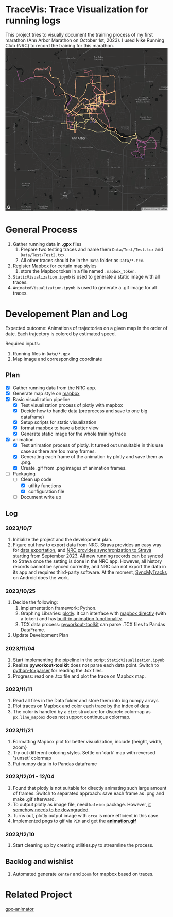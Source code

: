 # TraceVis: Trace Visualization for running logs

This project tries to visually document the training process of my first marathon (Ann Arbor Marathon on October 1st, 2023). I used Nike Running Club (NRC) to record the training for this marathon. 
![Snapshot of 20231111](/Image/Static_20231121.png)

# General Process
1. Gather running data in **.gpx** files
    1. Prepare two testing traces and name them `Data/Test/Test.tcx` and `Data/Test/Test2.tcx`.
    2. All other traces should be in the `Data` folder as `Data/*.tcx`.
2. Register Mapbox for certain map styles
    1. store the Mapbox token in a file named `.mapbox_token`.
3. `StaticVisualization.ipynb` is used to generate a static image with all traces.
4. `AnimatedVisualization.ipynb` is used to generate a .gif image for all traces. 

# Developement Plan and Log
Expected outcome:
Animations of trajectories on a given map in the order of date. Each trajectory is colored by estimated speed.

Required inputs:
1. Running files in `Data/*.gpx`
2. Map image and corresponding coordinate

## Plan
- [x] Gather running data from the NRC app. 
- [x] Generate map style on [mapbox](https://www.mapbox.com/)
- [x] Basic visualization pipeline
  - [x] Test visualization process of plotly with mapbox
  - [x] Decide how to handle data (preprocess and save to one big dataframe)
  - [x] Setup scripts for static visualization 
  - [x] format mapbox to have a better view
  - [x] Generate static image for the whole training trace
- [x] animation
  - [x] Test animation process of plotly. It turned out unsuitable in this use case as there are too many frames. 
  - [x] Generating each frame of the animation by plotly and save them as .png.
  - [x] Create .gif from .png images of animation frames. 
- [ ] Packaging
  - [ ] Clean up code
      - [x] utility functions
      - [x] configuration file
  - [ ] Document write up

## Log
### 2023/10/7
1. Initialize the project and the development plan.
2. Figure out how to export data from NRC. Strava provides an easy way for [data exportation]([url](https://support.strava.com/hc/en-us/articles/216918437-Exporting-your-Data-and-Bulk-Export#h_01GG58HC4F1BGQ9PQZZVANN6WF)), and [NRC provides synchronization to Strava](https://press.strava.com/articles/strava-launches-nike-run-club-and-nike-training-club-integration-available#:~:text=NRC%20and%20NTC%20are%20the,coaching%2C%20inspiration%2C%20and%20community.) starting from September 2023. All new running records can be synced to Strava once the setting is done in the NRC app. However, all history records cannot be synced currently, and NRC can not export the data in its app and requires third-party software. At the moment, [SyncMyTracks](https://play.google.com/store/apps/details?id=com.syncmytracks&hl=en_US&gl=US) on Android does the work.

### 2023/10/25
1. Decide the following:
   1. implementation framework: Python.
   2. Graphing Libraries: [plotly](https://plotly.com/python/). It can interface with [mapbox directly](https://plotly.com/python/scattermapbox/) (with a token) and has [built-in animation functionality](https://plotly.com/python/animations/).
   3. TCX data process: [pyworkout-toolkit](https://github.com/triskadecaepyon/pyworkout-toolkit) can parse .TCX files to Pandas DataFrame.
2. Update Development Plan

### 2023/11/04
1. Start implementing the pipeline in the script `StaticVisualization.ipynb`
2. Realize **pyworkout-toolkit** does not parse each data point. Switch to [python-tcxparser](https://github.com/vkurup/python-tcxparser) for reading the .tcx files. 
3. Progress: read one .tcx file and plot the trace on Mapbox map. 

### 2023/11/11
1. Read all files in the Data folder and store them into big numpy arrays
2. Plot traces on Mapbox and color each trace by the index of data
3. The color is handled by a `dict` structure for discrete colormap as `px.line_mapbox` does not support continuous colormap.

### 2023/11/21
1. Formatting Mapbox plot for better visualization, include {height, width, zoom}
2. Try out different coloring styles. Settle on 'dark' map with reversed 'sunset' colormap
3. Put numpy data in to Pandas dataframe

### 2023/12/01 - 12/04
1. Found that plotly is not suitable for directly animating such large amount of frames. Switch to separated approach: save each frame as .png and make .gif afterward.
2. To output plotly as image file, need `kaleido` package. However, [it somehow needs to be downgraded](https://stackoverflow.com/a/72614865/13624201).
3. Turns out, plotly output image with `orca` is more efficient in this case. 
4. Implemented pngs to gif via `PIM` and get the [**animation.gif**](/Image/animation.gif)

### 2023/12/10
1. Start cleaning up by creating utilities.py to streamline the process.


## Backlog and wishlist
1. Automated generate `center` and `zoom` for mapbox based on traces. 


# Related Project
[gpx-animator](https://github.com/gpx-animator/gpx-animator)
